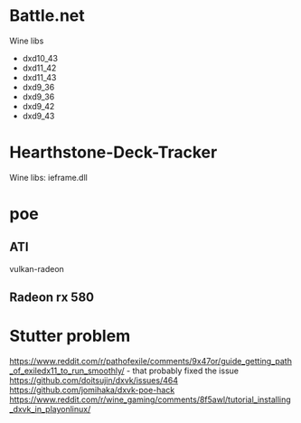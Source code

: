 Battle.net
==========
Wine libs
* dxd10_43
* dxd11_42
* dxd11_43
* dxd9_36
* dxd9_36
* dxd9_42
* dxd9_43

Hearthstone-Deck-Tracker
========================
Wine libs:
ieframe.dll

poe
===
## ATI
vulkan-radeon
## Radeon rx 580
# Stutter problem
https://www.reddit.com/r/pathofexile/comments/9x47or/guide_getting_path_of_exiledx11_to_run_smoothly/ - that probably fixed the issue
https://github.com/doitsujin/dxvk/issues/464
https://github.com/jomihaka/dxvk-poe-hack
https://www.reddit.com/r/wine_gaming/comments/8f5awl/tutorial_installing_dxvk_in_playonlinux/

